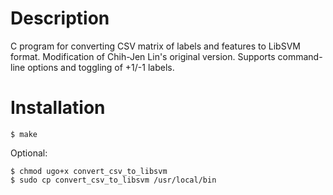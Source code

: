 Description
=============================================
C program for converting CSV matrix of labels and features to LibSVM format. 
Modification of Chih-Jen Lin's original version.
Supports command-line options and toggling of +1/-1 labels.


Installation
=============================================

	$ make

Optional:

	$ chmod ugo+x convert_csv_to_libsvm
	$ sudo cp convert_csv_to_libsvm /usr/local/bin
	
